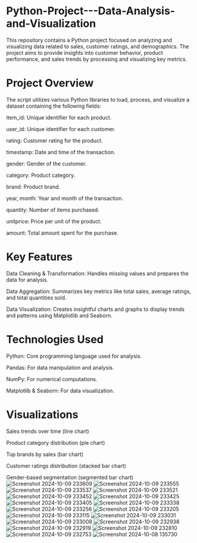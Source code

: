 # Python-Project---Data-Analysis-and-Visualization
This repository contains a Python project focused on analyzing and visualizing data related to sales, customer ratings, and demographics.
The project aims to provide insights into customer behavior, product performance, and sales trends by processing and visualizing key metrics.
# Project Overview
The script utilizes various Python libraries to load, process, and visualize a dataset containing the following fields:

item_id: Unique identifier for each product.

user_id: Unique identifier for each customer.

rating: Customer rating for the product.

timestamp: Date and time of the transaction.

gender: Gender of the customer.

category: Product category.

brand: Product brand.

year, month: Year and month of the transaction.

quantity: Number of items purchased.

unitprice: Price per unit of the product.

amount: Total amount spent for the purchase.
# Key Features
Data Cleaning & Transformation: Handles missing values and prepares the data for analysis.

Data Aggregation: Summarizes key metrics like total sales, average ratings, and total quantities sold.

Data Visualization: Creates insightful charts and graphs to display trends and patterns using Matplotlib and Seaborn.
# Technologies Used
Python: Core programming language used for analysis.

Pandas: For data manipulation and analysis.

NumPy: For numerical computations.

Matplotlib & Seaborn: For data visualization.
# Visualizations
Sales trends over time (line chart)

Product category distribution (pie chart)

Top brands by sales (bar chart)

Customer ratings distribution (stacked bar chart)

Gender-based segmentation (segmented bar chart)
![Screenshot 2024-10-09 233609](https://github.com/user-attachments/assets/0998aff1-27db-4690-8b4d-c0aa0085331c)
![Screenshot 2024-10-09 233555](https://github.com/user-attachments/assets/262f05b5-d3de-4981-9fdb-00a6f18d4bee)
![Screenshot 2024-10-09 233537](https://github.com/user-attachments/assets/fa8e32a2-4455-440c-a2ae-a67891a0f9cc)
![Screenshot 2024-10-09 233521](https://github.com/user-attachments/assets/72a48140-2543-40d4-bd27-9fce21b18854)
![Screenshot 2024-10-09 233452](https://github.com/user-attachments/assets/c8874da9-cda7-46fd-9515-55cbd9e1abe6)
![Screenshot 2024-10-09 233425](https://github.com/user-attachments/assets/91791266-c04b-4b53-b7d2-7df49e8778b0)
![Screenshot 2024-10-09 233405](https://github.com/user-attachments/assets/128e454e-3880-4bef-8c82-5102aad2b77b)
![Screenshot 2024-10-09 233338](https://github.com/user-attachments/assets/f3833480-5e22-4f00-af63-e01d3574dfc1)
![Screenshot 2024-10-09 233256](https://github.com/user-attachments/assets/ba6e89a3-52a3-433f-a6c3-792fe166573d)
![Screenshot 2024-10-09 233205](https://github.com/user-attachments/assets/16fe18ed-3776-49b5-9086-c99e64520fe4)
![Screenshot 2024-10-09 233115](https://github.com/user-attachments/assets/7c965372-4a6e-4ea1-801a-7aee4a5d0cef)
![Screenshot 2024-10-09 233031](https://github.com/user-attachments/assets/fbc00142-be1c-494a-af8c-cb6e872802d9)
![Screenshot 2024-10-09 233008](https://github.com/user-attachments/assets/733d9dc4-c07a-4885-8ee3-2d0fac8b30a1)
![Screenshot 2024-10-09 232938](https://github.com/user-attachments/assets/9af7f0ee-b492-4e08-8f3a-7ccd7dfafd1b)
![Screenshot 2024-10-09 232919](https://github.com/user-attachments/assets/e5b6b40d-388b-4e33-ab4e-72594c17136a)
![Screenshot 2024-10-09 232810](https://github.com/user-attachments/assets/4d8fe8ec-745d-48ad-b69a-47b8f9d88fe7)
![Screenshot 2024-10-09 232753](https://github.com/user-attachments/assets/1a66d2f9-cf9d-4647-b9a5-7699f2ca4020)
![Screenshot 2024-10-08 135730](https://github.com/user-attachments/assets/23804710-d23a-4a1f-a67b-348caf0cfecd)
